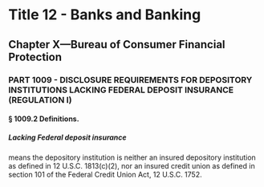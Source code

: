 
# Title 12 - Banks and Banking
## Chapter X—Bureau of Consumer Financial Protection
### PART 1009 - DISCLOSURE REQUIREMENTS FOR DEPOSITORY INSTITUTIONS LACKING FEDERAL DEPOSIT INSURANCE (REGULATION I)
#### § 1009.2 Definitions.
##### Lacking Federal deposit insurance

means the depository institution is neither an insured depository institution as defined in 12 U.S.C. 1813(c)(2), nor an insured credit union as defined in section 101 of the Federal Credit Union Act, 12 U.S.C. 1752.
